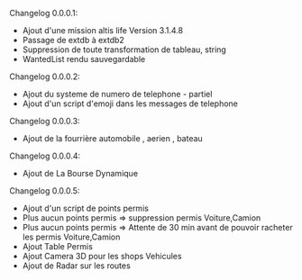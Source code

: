 Changelog 0.0.0.1:
  - Ajout d'une mission altis life Version 3.1.4.8
  - Passage de extdb à extdb2
  - Suppression de toute transformation de tableau, string
  - WantedList rendu sauvegardable

Changelog 0.0.0.2:
  - Ajout du systeme de numero de telephone - partiel
  - Ajout d'un script d'emoji dans les messages de telephone

Changelog 0.0.0.3:
  - Ajout de la fourrière automobile , aerien , bateau
  
Changelog 0.0.0.4:
  - Ajout de La Bourse Dynamique
 
 Changelog 0.0.0.5:
  - Ajout d'un script de points permis
  - Plus aucun points permis => suppression permis Voiture,Camion
  - Plus aucun points permis => Attente de 30 min avant de pouvoir racheter les permis Voiture,Camion
  - Ajout Table Permis
  - Ajout Camera 3D pour les shops Vehicules
  - Ajout de Radar sur les routes

  